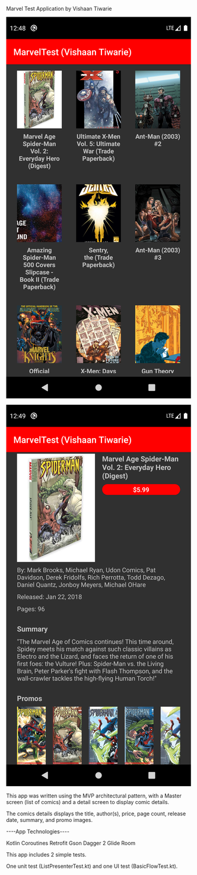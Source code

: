 Marvel Test Application by Vishaan Tiwarie

![Image of Master Screen](marveltest1.png)

![Image of Detail Screen](marveltest2.png)

This app was written using the MVP architectural pattern, with
a Master screen (list of comics) and a detail screen to display
comic details.

The comics details displays the title, author(s), price, page count,
release date, summary, and promo images.

----App Technologies----

Kotlin
Coroutines
Retrofit
Gson
Dagger 2
Glide
Room

This app includes 2 simple tests.

One unit test (ListPresenterTest.kt) and one UI test (BasicFlowTest.kt).
